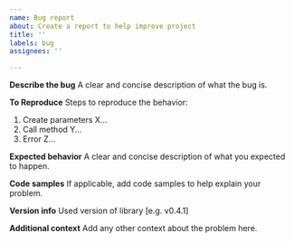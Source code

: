 ```yaml
---
name: Bug report
about: Create a report to help improve project
title: ''
labels: bug
assignees: ''

---
```


**Describe the bug**
A clear and concise description of what the bug is.

**To Reproduce**
Steps to reproduce the behavior:
1. Create parameters X...
2. Call method Y...
3. Error Z...

**Expected behavior**
A clear and concise description of what you expected to happen.

**Code samples**
If applicable, add code samples to help explain your problem.

**Version info**
Used version of library [e.g. v0.4.1]

**Additional context**
Add any other context about the problem here.

